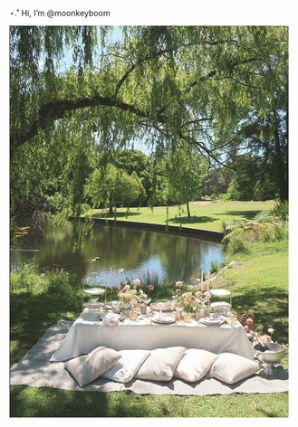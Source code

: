 ⋆.˚ Hi, I’m @moonkeyboom

![picnic](https://github.com/moonkeyboom/moonkeyboom/blob/assets/9f89c3f44a39a3ac3c9e0001f62ee088.jpg)

<!---
moonkeyboom/moonkeyboom is a ✨ special ✨ repository because its `README.md` (this file) appears on your GitHub profile.
You can click the Preview link to take a look at your changes.
--->
